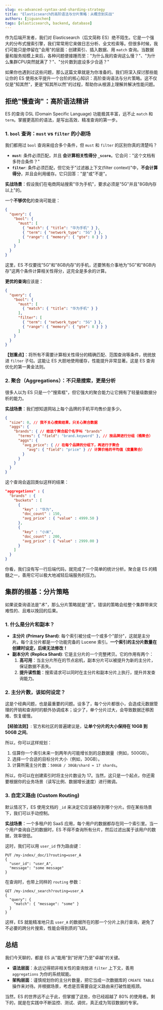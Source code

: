 ```yaml
---
slug: es-advanced-syntax-and-sharding-strategy
title: "Elasticsearch的高阶语法与分片策略：从概念到实战"
authors: [jiguanchen]
tags: [elasticsearch, backend, database]
---
```


作为后端开发者，我们对 Elasticsearch（后文简称 ES）绝不陌生。它是一个强大的分布式搜索引擎，我们常常用它来做日志分析、全文检索等。但很多时候，我们可能只是停留在"会用"的层面：创建索引、插入数据、用 `match` 查询。当数据量和服务规模上来后，各种问题便接踵而至："为什么我的查询这么慢？"、"为什么集群CPU突然就满了？"、"分片数到底设多少合适？"

如果你也遇到过这些问题，那么这篇文章就是为你准备的。我们将深入探讨那些能让你的 ES 使用水平提升一个台阶的核心知识：高阶查询语法与分片策略。这不仅仅是"知其然"，更是"知其所以然"的过程，帮助你从根源上理解并解决性能问题。

<!-- truncate -->

## 拒绝"慢查询"：高阶语法精讲

ES 的查询 DSL (Domain Specific Language) 功能极其丰富，远不止 `match` 和 `term`。掌握更高阶的语法，是写出高效、精准查询的第一步。

### 1. `bool` 查询：`must` vs `filter` 的小剧场

我们都用过 `bool` 查询来组合多个条件，但 `must` 和 `filter` 的区别你真的清楚吗？

- **`must`**: 条件必须匹配，并且 **会计算相关性得分 `_score`**。它会问："这个文档有多符合条件？"
- **`filter`**: 条件必须匹配，但它处于"过滤器上下文(filter context)"中，**不会计算得分**，并且会利用缓存。它只回答："是"或"不是"。

**实战场景**：假设我们在电商网站搜索"华为手机"，要求必须是"5G"并且"8GB内存以上"的。

一个**不够优化**的查询可能是：
```json
{
  "query": {
    "bool": {
      "must": [
        { "match": { "title": "华为手机" } },
        { "term": { "network_type": "5G" } },
        { "range": { "memory": { "gte": 8 } } }
      ]
    }
  }
}
```
这里，ES 不仅要找"5G"和"8GB内存"的手机，还要煞有介事地为"5G"和"8GB内存"这两个条件计算相关性得分，这完全是多余的计算。

**更优的查询**应该是：
```json
{
  "query": {
    "bool": {
      "must": [
        { "match": { "title": "华为手机" } }
      ],
      "filter": [
        { "term": { "network_type": "5G" } },
        { "range": { "memory": { "gte": 8 } } }
      ]
    }
  }
}
```
**【划重点】**：将所有不需要计算相关性得分的精确匹配、范围查询等条件，统统放进 `filter` 子句。这能让 ES 大胆地使用缓存，性能提升非常显著。这是 ES 查询优化的第一黄金法则。

### 2. 聚合（Aggregations）：不只是搜索，更是分析

很多人以为 ES 只是一个"搜索框"，但它强大的聚合能力让它拥有了轻量级数据分析的能力。

**实战场景**：我们想知道网站上每个品牌的手机平均售价是多少。

```json
{
  "size": 0, // 我不关心搜索结果，只关心聚合数据
  "aggs": {
    "brands": { // 给这个聚合起个名字叫 "brands"
      "terms": { "field": "brand.keyword" }, // 按品牌进行分组（桶聚合）
      "aggs": {
        "avg_price": { // 在每个品牌的分组下，再进行子聚合
          "avg": { "field": "price" } // 计算价格的平均值（度量聚合）
        }
      }
    }
  }
}
```
这个查询会返回类似这样的结果：
```json
"aggregations" : {
  "brands" : {
    "buckets" : [
      {
        "key" : "华为",
        "doc_count" : 150,
        "avg_price" : { "value" : 4999.50 }
      },
      {
        "key" : "小米",
        "doc_count" : 200,
        "avg_price" : { "value" : 2999.00 }
      }
    ]
  }
}
```
你看，我们没有写一行后端代码，就完成了一个简单的统计分析。聚合是 ES 的精髓之一，善用它可以极大地减轻后端服务的压力。


## 集群的根基：分片策略

如果说查询语法是"术"，那么分片策略就是"道"。错误的策略会给整个集群带来灾难性的、且难以挽回的后果。

### 1. 什么是分片和副本？

- **主分片 (Primary Shard)**: 每个索引被分成一个或多个"部分"，这就是主分片。每个主分片都是一个功能完备的 Lucene 索引。**一个索引的主分片数量在创建时设定，后续无法修改！**
- **副本分片 (Replica Shard)**: 它是主分片的一个完整拷贝。它的作用有两个：
    1.  **高可用**：当主分片所在的节点宕机，副本分片可以被提升为新的主分片，保证数据不丢失。
    2.  **提升读性能**：搜索请求可以同时在主分片和副本分片上执行，提升并发查询能力。

### 2. 主分片数，该如何设定？

这是个经典问题，也是最重要的问题。设多了，每个分片都很小，会造成元数据管理的开销和查询时的额外协调成本；设少了，单个分片过大，会导致数据迁移困难、恢复缓慢。

**【经验法则】**: 官方和社区的普遍建议是，**让单个分片的大小保持在 10GB 到 50GB 之间**。

所以，你可以这样规划：
1.  估算你一个索引未来一到两年内可能增长到的总数据量（例如，500GB）。
2.  选择一个合适的目标分片大小（例如，30GB）。
3.  计算所需主分片数：`500GB / 30GB/shard ≈ 17 shards`。

所以，你可以在创建索引时将主分片数设为 17。当然，这只是一个起点，你还需要根据你的业务场景（读写比例、数据增长速度）进行微调。

### 3. 自定义路由 (Custom Routing)

默认情况下，ES 使用文档的 `_id` 来决定它应该被存到哪个分片。但在某些场景下，我们可以手动控制。

**实战场景**：一个多租户的 SaaS 应用，每个用户的数据都存在同一个索引里。当一个用户查询自己的数据时，ES 不得不查询所有分片，然后过滤出属于该用户的数据，效率很低。

这时，我们可以用 `user_id` 作为路由键：
```
PUT /my-index/_doc/1?routing=user_A
{
  "user_id": "user_A",
  "message": "some message"
}
```
在查询时，也带上同样的 `routing` 参数：
```
GET /my-index/_search?routing=user_A
{
  "query": {
    "match": { "message": "some" }
  }
}
```
这样，ES 就能精准地只去 `user_A` 的数据所在的那一个分片上执行查询，避免了不必要的跨分片搜索，性能会得到质的飞跃。

## 总结

我们今天聊的，都是 ES 从"能用"到"好用"乃至"卓越"的关键。

- **语法层面**：永远记得把非相关性的查询放进 `filter` 上下文，善用 `aggregations` 为你的系统赋能。
- **架构层面**：谨慎规划你的主分片数量，把它当成一次数据库的 `CREATE TABLE` 操作来对待。并根据场景，考虑是否需要自定义路由来打破性能瓶颈。

当然，ES 的世界远不止于此，但掌握了这些，你已经超越了 80% 的使用者。剩下的，就是在实践中不断监控、测试、调优，真正成为驾驭数据的专家。 